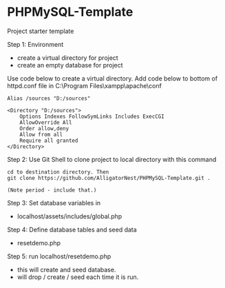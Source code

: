 # PHPMySQL-Template
Project starter template

Step 1: Environment
* create a virtual directory for project
* create an empty database for project

Use code below to create a virtual directory.
Add code below to bottom of httpd.conf file in C:\Program Files\xampp\apache\conf
```
Alias /sources "D:/sources"

<Directory "D:/sources">
	Options Indexes FollowSymLinks Includes ExecCGI
	AllowOverride All
	Order allow,deny
	Allow from all
	Require all granted
</Directory>
```

Step 2: Use Git Shell to clone project to local directory with this command
```
cd to destination directory. Then
git clone https://github.com/AlligatorNest/PHPMySQL-Template.git .

(Note period - include that.)
```

Step 3: Set database variables in 
* localhost/assets/includes/global.php

Step 4: Define database tables and seed data
* resetdemo.php 

Step 5: run localhost/resetdemo.php
* this will create and seed database. 
* will drop / create / seed each time it is run.









